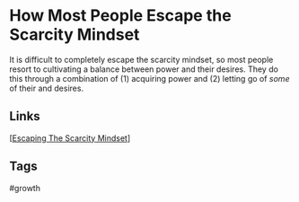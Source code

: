 # How Most People Escape the Scarcity Mindset

It is difficult to completely escape the scarcity mindset, so most people resort to cultivating a balance between power and their desires. They do this through a combination of (1) acquiring power and (2) letting go of *some* of their and desires.  

## Links
[[Escaping The Scarcity Mindset](../202308041621/README.md)]

## Tags
#growth
